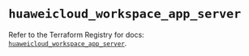# `huaweicloud_workspace_app_server`

Refer to the Terraform Registry for docs: [`huaweicloud_workspace_app_server`](https://registry.terraform.io/providers/huaweicloud/huaweicloud/1.71.1/docs/resources/workspace_app_server).
